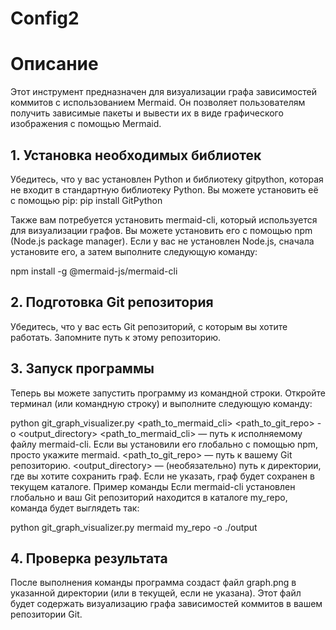 # Config2
# Описание 
Этот инструмент предназначен для визуализации графа зависимостей коммитов с использованием Mermaid. Он позволяет пользователям получить зависимые пакеты и вывести их в виде графического изображения с помощью Mermaid.
## 1. Установка необходимых библиотек
Убедитесь, что у вас установлен Python и библиотеку gitpython, которая не входит в стандартную библиотеку Python. Вы можете установить её с помощью pip:
pip install GitPython

Также вам потребуется установить mermaid-cli, который используется для визуализации графов. Вы можете установить его с помощью npm (Node.js package manager). Если у вас не установлен Node.js, сначала установите его, а затем выполните следующую команду:

npm install -g @mermaid-js/mermaid-cli

## 2. Подготовка Git репозитория
Убедитесь, что у вас есть Git репозиторий, с которым вы хотите работать. Запомните путь к этому репозиторию.

## 3. Запуск программы
Теперь вы можете запустить программу из командной строки. Откройте терминал (или командную строку) и выполните следующую команду:

python git_graph_visualizer.py <path_to_mermaid_cli> <path_to_git_repo> -o <output_directory>
<path_to_mermaid_cli> — путь к исполняемому файлу mermaid-cli. Если вы установили его глобально с помощью npm, просто укажите mermaid.
<path_to_git_repo> — путь к вашему Git репозиторию.
<output_directory> — (необязательно) путь к директории, где вы хотите сохранить граф. Если не указать, граф будет сохранен в текущем каталоге.
Пример команды
Если mermaid-cli установлен глобально и ваш Git репозиторий находится в каталоге my_repo, команда будет выглядеть так:

python git_graph_visualizer.py mermaid my_repo -o ./output
## 4. Проверка результата
После выполнения команды программа создаст файл graph.png в указанной директории (или в текущей, если не указана). Этот файл будет содержать визуализацию графа зависимостей коммитов в вашем репозитории Git.
